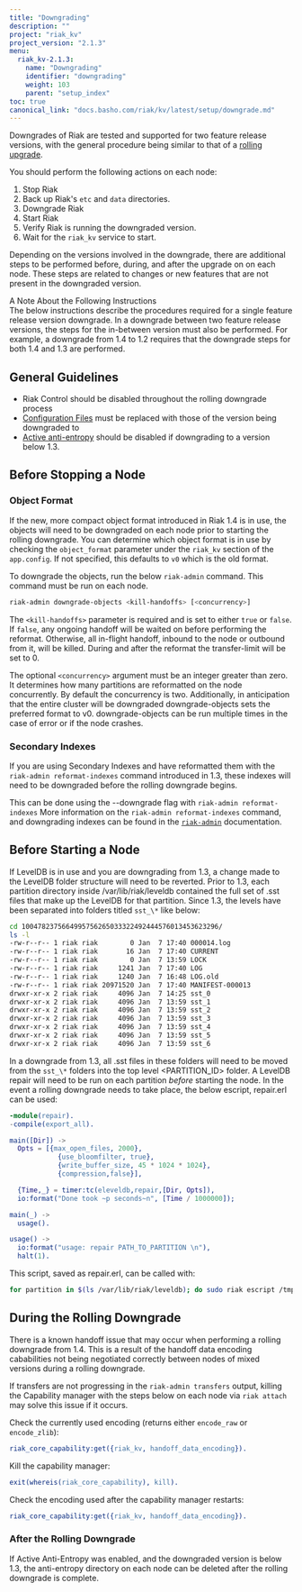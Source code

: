 ```yaml
---
title: "Downgrading"
description: ""
project: "riak_kv"
project_version: "2.1.3"
menu:
  riak_kv-2.1.3:
    name: "Downgrading"
    identifier: "downgrading"
    weight: 103
    parent: "setup_index"
toc: true
canonical_link: "docs.basho.com/riak/kv/latest/setup/downgrade.md"
---
```


Downgrades of Riak are tested and supported for two feature release
versions, with the general procedure being similar to that of a
[rolling upgrade](/riak/kv/2.1.3/setup/upgrading/cluster).

You should perform the following actions on each node:

1.  Stop Riak
2.  Back up Riak's `etc` and `data` directories.
3.  Downgrade Riak
4.  Start Riak
5.  Verify Riak is running the downgraded version.
6.  Wait for the `riak_kv` service to start.

Depending on the versions involved in the downgrade, there are
additional steps to be performed before, during, and after the upgrade
on on each node.  These steps are related to changes or new features
that are not present in the downgraded version.

<div class="note">
<div class="title">A Note About the Following Instructions</div>
The below instructions describe the procedures required for a single
feature release version downgrade. In a downgrade between two feature
release versions, the steps for the in-between version must also be
performed. For example, a downgrade from 1.4 to 1.2 requires that the
downgrade steps for both 1.4 and 1.3 are performed.  </div>

## General Guidelines

* Riak Control should be disabled throughout the rolling downgrade
  process
* [Configuration Files](/riak/kv/2.1.3/configuring/reference) must be replaced with those of the version
  being downgraded to
* [Active anti-entropy](/riak/kv/2.1.3/learn/concepts/active-anti-entropy/) should be disabled if downgrading to a version
  below 1.3.

## Before Stopping a Node

### Object Format

If the new, more compact object format introduced in Riak 1.4 is in use,
the objects will need to be downgraded on each node prior to starting
the rolling downgrade. You can determine which object format is in use
by checking the `object_format` parameter under the `riak_kv` section of
the `app.config`. If not specified, this defaults to `v0` which is the
old format.

To downgrade the objects, run the below `riak-admin` command. This
command must be run on each node.

```bash
riak-admin downgrade-objects <kill-handoffs> [<concurrency>]
```

The `<kill-handoffs>` parameter is required and is set to either `true`
or `false`. If `false`, any ongoing handoff will be waited on before
performing the reformat. Otherwise, all in-flight handoff, inbound to
the node or outbound from it, will be killed. During and after the
reformat the transfer-limit will be set to 0.

The optional `<concurrency>` argument must be an integer greater than
zero. It determines how many partitions are reformatted on the node
concurrently. By default the concurrency is two. Additionally, in
anticipation that the entire cluster will be downgraded
downgrade-objects sets the preferred format to v0. downgrade-objects can
be run multiple times in the case of error or if the node crashes.

### Secondary Indexes

If you are using Secondary Indexes and have reformatted them with the
`riak-admin reformat-indexes` command introduced in 1.3, these indexes
will need to be downgraded before the rolling downgrade begins.

This can be done using the --downgrade flag with `riak-admin
reformat-indexes` More information on the `riak-admin reformat-indexes`
command, and downgrading indexes can be found in the
[`riak-admin`](/riak/kv/2.1.3/using/admin/riak-admin/#reformat-indexes) documentation.

## Before Starting a Node

If LevelDB is in use and you are downgrading from 1.3, a change made to
the LevelDB folder structure will need to be reverted. Prior to 1.3,
each partition directory inside /var/lib/riak/leveldb contained the full
set of .sst files that make up the LevelDB for that partition. Since
1.3, the levels have been separated into folders titled `sst_\*` like
below:

```bash
cd 1004782375664995756265033322492444576013453623296/
ls -l
-rw-r--r-- 1 riak riak        0 Jan  7 17:40 000014.log
-rw-r--r-- 1 riak riak       16 Jan  7 17:40 CURRENT
-rw-r--r-- 1 riak riak        0 Jan  7 13:59 LOCK
-rw-r--r-- 1 riak riak     1241 Jan  7 17:40 LOG
-rw-r--r-- 1 riak riak     1240 Jan  7 16:48 LOG.old
-rw-r--r-- 1 riak riak 20971520 Jan  7 17:40 MANIFEST-000013
drwxr-xr-x 2 riak riak     4096 Jan  7 14:25 sst_0
drwxr-xr-x 2 riak riak     4096 Jan  7 13:59 sst_1
drwxr-xr-x 2 riak riak     4096 Jan  7 13:59 sst_2
drwxr-xr-x 2 riak riak     4096 Jan  7 13:59 sst_3
drwxr-xr-x 2 riak riak     4096 Jan  7 13:59 sst_4
drwxr-xr-x 2 riak riak     4096 Jan  7 13:59 sst_5
drwxr-xr-x 2 riak riak     4096 Jan  7 13:59 sst_6
```

In a downgrade from 1.3, all .sst files in these folders will need to be
moved from the `sst_\*` folders into the top level <PARTITION_ID>
folder. A LevelDB repair will need to be run on each partition *before*
starting the node. In the event a rolling downgrade needs to take place,
the below escript, repair.erl can be used:

```erlang
-module(repair).
-compile(export_all).

main([Dir]) ->
  Opts = [{max_open_files, 2000},
            {use_bloomfilter, true},
            {write_buffer_size, 45 * 1024 * 1024},
            {compression,false}],

  {Time,_} = timer:tc(eleveldb,repair,[Dir, Opts]),
  io:format("Done took ~p seconds~n", [Time / 1000000]);

main(_) ->
  usage().

usage() ->
  io:format("usage: repair PATH_TO_PARTITION \n"),
  halt(1).
```

This script, saved as repair.erl, can be called with:

```bash
for partition in $(ls /var/lib/riak/leveldb); do sudo riak escript /tmp/repair.erl /var/lib/riak/leveldb/$partition; done
```

## During the Rolling Downgrade

There is a known handoff issue that may occur when performing a rolling
downgrade from 1.4. This is a result of the handoff data encoding
cababilities not being negotiated correctly between nodes of mixed
versions during a rolling downgrade.

If transfers are not progressing in the `riak-admin transfers` output,
killing the Capability manager with the steps below on each node via
`riak attach` may solve this issue if it occurs.

Check the currently used encoding (returns either `encode_raw` or
`encode_zlib`):

```erlang
riak_core_capability:get({riak_kv, handoff_data_encoding}).
```

Kill the capability manager:

```erlang
exit(whereis(riak_core_capability), kill).
```

Check the encoding used after the capability manager restarts:

```erlang
riak_core_capability:get({riak_kv, handoff_data_encoding}).
```

### After the Rolling Downgrade

If Active Anti-Entropy was enabled, and the downgraded version is below
1.3, the anti-entropy directory on each node can be deleted after the
rolling downgrade is complete.

